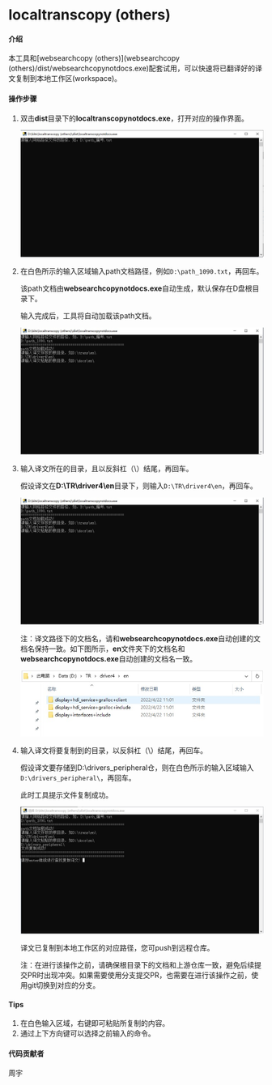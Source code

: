 # localtranscopy (others)

#### 介绍
本工具和[websearchcopy (others)](websearchcopy (others)/dist/websearchcopynotdocs.exe)配套试用，可以快速将已翻译好的译文复制到本地工作区(workspace)。

#### 操作步骤

1. 双击**dist**目录下的**localtranscopynotdocs.exe**，打开对应的操作界面。

   ![](figures/localtranscopynotdocs-1.png)

2. 在白色所示的输入区域输入path文档路径，例如`D:\path_1090.txt`，再回车。

   该path文档由**websearchcopynotdocs.exe**自动生成，默认保存在D盘根目录下。

   输入完成后，工具将自动加载该path文档。

   ![](figures/localtranscopynotdocs-2.png)

3. 输入译文所在的目录，且以反斜杠（\）结尾，再回车。

   假设译文在**D:\TR\driver4\en**目录下，则输入`D:\TR\driver4\en`，再回车。

   ![](figures/localtranscopynotdocs-3.png)
   
   注：译文路径下的文档名，请和**websearchcopynotdocs.exe**自动创建的文档名保持一致。如下图所示，**en**文件夹下的文档名和**websearchcopynotdocs.exe**自动创建的文档名一致。
   
   ![](figures/localtranscopynotdocs-4.png)

4. 输入译文将要复制到的目录，以反斜杠（\）结尾，再回车。

   假设译文要存储到D:\drivers_peripheral仓，则在白色所示的输入区域输入`D:\drivers_peripheral\`，再回车。

   此时工具提示文件复制成功。

   ![](figures/localtranscopynotdocs-5.png)
  
   译文已复制到本地工作区的对应路径，您可push到远程仓库。
   
   注：在进行该操作之前，请确保根目录下的文档和上游仓库一致，避免后续提交PR时出现冲突。如果需要使用分支提交PR，也需要在进行该操作之前，使用git切换到对应的分支。

#### Tips

1.  在白色输入区域，右键即可粘贴所复制的内容。
2.  通过上下方向键可以选择之前输入的命令。

#### 代码贡献者

周宇
